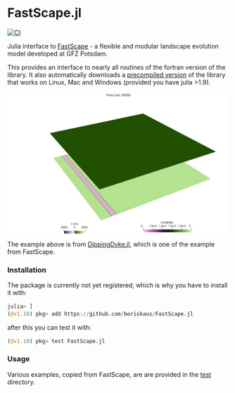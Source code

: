 # FastScape.jl
[![CI](https://github.com/boriskaus/FastScape.jl/actions/workflows/CI.yml/badge.svg?branch=main)](https://github.com/boriskaus/FastScape.jl/actions/workflows/CI.yml)

Julia interface to [FastScape](https://fastscape.org) - a flexible and modular landscape evolution model developed at GFZ Potsdam.

This provides an interface to nearly all routines of the fortran version of the library. It also automatically downloads a [precompiled version](https://github.com/JuliaBinaryWrappers/Fastscapelib_jll.jl) of the library that works on Linux, Mac and Windows (provided you have julia >1.9).


![Dipping Dike example](docs/img/dippingdike.gif)
The example above is from [DippingDyke.jl](./test/DippingDyke.jl), which is one of the example from FastScape.


### Installation
The package is currently not yet registered, which is why you have to install it with:
```julia
julia> ]
(@v1.10) pkg> add https://github.com/boriskaus/FastScape.jl
```
after this you can test it with:
```julia
(@v1.10) pkg> test FastScape.jl
```

### Usage
Various examples, copied from FastScape, are are provided in the [test](./test) directory.

